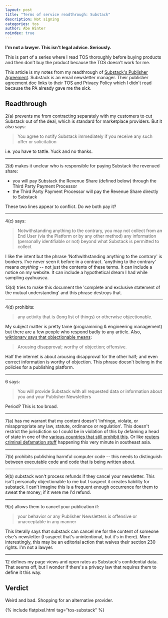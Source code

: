 ```yaml
---
layout: post
title: "Terms of service readthrough: Substack"
description: Not signing
categories: tos
author: Abe Winter
noindex: true
---
```


**I'm not a lawyer. This isn't legal advice. Seriously.**

This is part of a series where I read TOS thoroughly before buying products and then don't buy the product because the TOS doesn't work for me.

This article is my notes from my readthrough of [Substack's Publisher Agreement](https://substack.com/pa). Substack is an email newsletter manager. Their publisher agreement doc links to their TOS and Privacy Policy which I didn't read because the PA already gave me the sick.

## Readthrough

2(a) prevents me from contracting separately with my customers to cut Substack out of the deal, which is standard for marketplace providers.
But it also says:

> You agree to notify Substack immediately if you receive any such offer or solicitation

i.e. you have to tattle. Yuck and no thanks.

---

2(d) makes it unclear who is responsible for paying Substack the revenued share:
- you will pay Substack the Revenue Share (defined below) through the Third Party Payment Processor
- the Third Party Payment Processor will pay the Revenue Share directly to Substack

These two lines appear to conflict. Do we both pay it?

---

4(c) says:
> Notwithstanding anything to the contrary, you may not collect from an End User (via the Platform or by any other method) any information (personally identifiable or not) beyond what Substack is permitted to collect

I like the intent but the phrase 'Nothwithstanding anything to the contrary' is bonkers.
I've never seen it before in a contract. 'anything to the contrary' means *anything* -- not just the contents of these terms.
It can include a notice on my website. It can include a hypothetical dream I had while sampling ayahuasca.

13(d) tries to make this document the 'complete and exclusive statement of the mutual understanding' and this phrase destroys that.

---

4(d) prohibits:
> any activity that is (long list of things) or otherwise objectionable.

My subject matter is pretty tame (programming & engineering management) but there are a few people who respond badly to any article.
Also, [wiktionary says that objectionable means](https://en.wiktionary.org/wiki/objectionable):
> Arousing disapproval; worthy of objection; offensive.

Half the internet is about arousing disapproval for the other half;
and even correct information is worthy of objection.
This phrase doesn't belong in the policies for a publishing platform.

---

6 says:
> You will provide Substack with all requested data or information about you and your Publisher Newsletters

Period? This is too broad.

---

7(a) has me warrant that my content doesn't 'infringe, violate, or misappropriate any law, statute, ordinance or regulation'. This doesn't restrict the jurisdiction so I could be in violation of this by defaming a head of state in one of the [various countries that still prohibit this](https://en.wikipedia.org/wiki/Lese_majeste#Current_laws). Or like [reuters criminal defamation stuff](https://uk.reuters.com/article/uk-myanmar-reuters/myanmar-army-sues-reuters-for-criminal-defamation-police-idUKKBN20W1ZO) happening this very minute in southeast asia.

---

7(b) prohibits publishing harmful computer code -- this needs to distinguish between executable code and code that is being written about.

---

9(b) substack won't process refunds if they cancel your newsletter.
This isn't personally objectionable to me but I suspect it creates liability for substack.
I can't imagine this is a frequent enough occurrence for them to sweat the money; if it were me I'd refund.

---

9(c) allows them to cancel your publication if:
> your behavior or any Publisher Newsletters is offensive or unacceptable in any manner

This literally says that substack can cancel me for the content of someone else's newsletter (I suspect that's unintentional, but it's in there).
More interestingly, this may be an editorial action that waives their section 230 rights.
I'm not a lawyer.

---

12 defines my page views and open rates as Substack's confidential data.
That seems off, but I wonder if there's a privacy law that requires them to define it this way.

## Verdict

Weird and bad. Shopping for an alternative provider.

{% include flatpixel.html tag="tos-substack" %}
